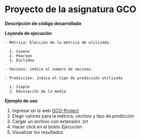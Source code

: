 # Proyecto de la asignatura GCO

**Descripción de código desarrollado**

**Leyenda de ejecución**

```text
- Métrica: Elección de la métrica de utilizada

  1. Coseno
  2. Pearson
  3. Euclídea

- Vecinos: indica el número de vecinos.

- Predicción: indica el tipo de predicción utilizada

  1. Simple
  2. Desviación de la media
```

**Ejemplo de uso**

1. Ingresar en la web [GCO-Project](https://gco-project.vercel.app)
2. Elegir valores para la métrica, vecinos y tipo de predicción
3. Cargar un archivo con extensión *.txt*
4. Hacer click en el botón *Ejecución*
5. Visualizar los resultados
